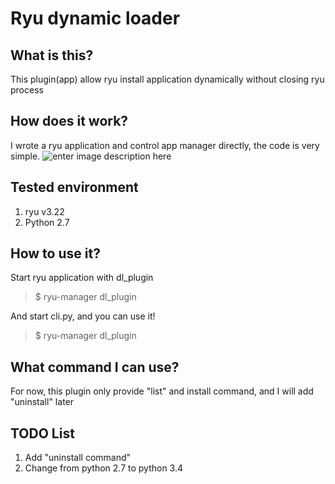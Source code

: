Ryu dynamic loader
===================

What is this?
-------------
This plugin(app) allow ryu install application dynamically without closing ryu process

How does it work?
---------
I wrote a ryu application and control app manager directly, the code is very simple.
![enter image description here](https://raw.githubusercontent.com/TakeshiTseng/ryu-dynamic-loader/master/howitwork.png)

Tested environment
--------------
 1. ryu v3.22
 2. Python 2.7

How to use it?
--------------
Start ryu application with dl_plugin
> $ ryu-manager dl_plugin

And start cli.py, and you can use it!

> $ ryu-manager dl_plugin

What command I can use?
--------------
For now, this plugin only provide "list" and install command, and I will add "uninstall" later

TODO List
--------------
1. Add "uninstall command"
2. Change from python 2.7 to python 3.4
